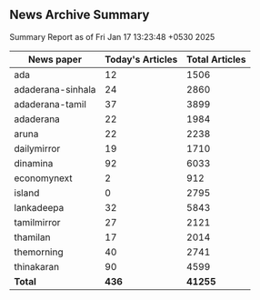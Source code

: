 <!-- @format -->
## News Archive Summary

Summary Report as of Fri Jan 17 13:23:48 +0530 2025

| News paper         | Today's Articles | Total Articles |
|--------------------|------------------|----------------|
| ada               | 12          | 1506        |
| adaderana-sinhala               | 24          | 2860        |
| adaderana-tamil               | 37          | 3899        |
| adaderana               | 22          | 1984        |
| aruna               | 22          | 2238        |
| dailymirror               | 19          | 1710        |
| dinamina               | 92          | 6033        |
| economynext               | 2          | 912        |
| island               | 0          | 2795        |
| lankadeepa               | 32          | 5843        |
| tamilmirror               | 27          | 2121        |
| thamilan               | 17          | 2014        |
| themorning               | 40          | 2741        |
| thinakaran               | 90          | 4599        |
| **Total**          | **436**      | **41255** |

